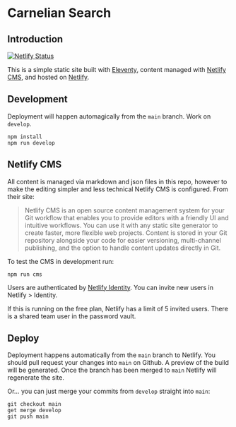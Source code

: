 # Carnelian Search

## Introduction

[![Netlify Status](https://api.netlify.com/api/v1/badges/dce13b5b-c0a8-434b-8906-971bda299440/deploy-status)](https://app.netlify.com/sites/carnelian-search/deploys)

This is a simple static site built with [Eleventy](https://www.11ty.dev/), content managed with [Netlify CMS](https://www.netlifycms.org/), and hosted on [Netlify](https://www.netlify.com/).

## Development

Deployment will happen automagically from the `main` branch. Work on `develop`.

```
npm install
npm run develop
```

## Netlify CMS

All content is managed via markdown and json files in this repo, however to make the editing simpler and less technical Netlify CMS is configured. From their site:

> Netlify CMS is an open source content management system for your Git workflow that enables you to provide editors with a friendly UI and intuitive workflows. You can use it with any static site generator to create faster, more flexible web projects. Content is stored in your Git repository alongside your code for easier versioning, multi-channel publishing, and the option to handle content updates directly in Git.

To test the CMS in development run:

```
npm run cms
```

Users are authenticated by [Netlify Identity](https://docs.netlify.com/visitor-access/identity/). You can invite new users in Netlify > Identity.

If this is running on the free plan, Netlify has a limit of 5 invited users. There is a shared team user in the password vault.

## Deploy

Deployment happens automatically from the `main` branch to Netlify. You should pull request your changes into `main` on Github. A preview of the build will be generated. Once the branch has been merged to `main` Netlify will regenerate the site.

Or… you can just merge your commits from `develop` straight into `main`:

```
git checkout main
get merge develop
git push main
```
